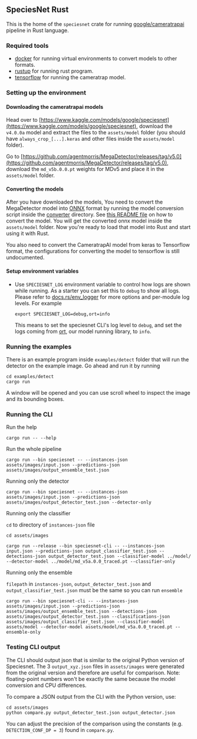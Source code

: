 ## SpeciesNet Rust

This is the home of the `speciesnet` crate for running [google/cameratrapai](https://github.com/google/cameratrapai) pipeline in Rust language.

### Required tools

- [docker](https://docker.com) for running virtual environments to convert models to other formats.
- [rustup](https://rustup.rs) for running rust program.
- [tensorflow](https://tensorflow.org) for running the cameratrap model.

### Setting up the environment

#### Downloading the cameratrapai models

Head over to [https://www.kaggle.com/models/google/speciesnet](https://www.kaggle.com/models/google/speciesnet), download the `v4.0.0a` model and extract the files to the `assets/model` folder (you should have `always_crop_[...].keras` and other files inside the `assets/model` folder).

Go to [https://github.com/agentmorris/MegaDetector/releases/tag/v5.0](https://github.com/agentmorris/MegaDetector/releases/tag/v5.0), download the `md_v5b.0.0.pt` weights for MDv5 and place it in the `assets/model` folder.

#### Converting the models

After you have downloaded the models, You need to convert the MegaDetector model into [ONNX](https://onnx.ai) format by running the model conversion script inside the [converter](./converter/) directory. See [this README file](./converter/README.md) on how to convert the model. You will get the converted onnx model inside the `assets/model` folder. Now you're ready to load that model into Rust and start using it with Rust.

You also need to convert the CameratrapAI model from keras to Tensorflow format, the configurations for converting the model to tensorflow is still undocumented.

#### Setup environment variables

- Use `SPECIESNET_LOG` environment variable to control how logs are shown while running. As a starter you can set this to `debug` to show all logs. Please refer to [docs.rs/env_logger](https://docs.rs/env_logger) for more options and per-module log levels. For example

  ```
  export SPECIESNET_LOG=debug,ort=info
  ```

  This means to set the speciesnet CLI's log level to `debug`, and set the logs coming from [ort](https://github.com/pykeio/ort), our model running library, to `info`.

### Running the examples

There is an example program inside `examples/detect` folder that will run the detector on the example image. Go ahead and run it by running

```
cd examples/detect
cargo run
```

A window will be opened and you can use scroll wheel to inspect the image and its bounding boxes.

### Running the CLI

Run the help

```
cargo run -- --help
```

Run the whole pipeline

```
cargo run --bin speciesnet -- --instances-json assets/images/input.json --predictions-json assets/images/output_ensemble_test.json
```

Running only the detector

```
cargo run --bin speciesnet -- --instances-json assets/images/input.json --predictions-json assets/images/output_detector_test.json --detector-only
```

Running only the classifier

`cd` to directory of `instances-json` file 

```
cd assets/images

cargo run --release --bin speciesnet-cli -- --instances-json input.json --predictions-json output_classifier_test.json --detections-json output_detector_test.json --classifier-model ../model/ --detector-model ../model/md_v5a.0.0_traced.pt --classifier-only
```

Running only the ensemble

`filepath` in `instances-json`, `output_detector_test.json` and `output_classifier_test.json` must be the same so you can run `ensemble`

```
cargo run --bin speciesnet-cli -- --instances-json assets/images/input.json --predictions-json assets/images/output_ensemble_test.json --detections-json assets/images/output_detector_test.json --classifications-json assets/images/output_classifier_test.json --classifier-model assets/model --detector-model assets/model/md_v5a.0.0_traced.pt --ensemble-only 
```

### Testing CLI output

The CLI should output json that is similar to the original Python version of Speciesnet. The 3 `output_xyz.json` files in `assets/images` were generated from the original version and therefore are useful for comparison. Note: floating-point numbers won't be exactly the same because the model conversion and CPU differences.

To compare a JSON output from the CLI with the Python version, use:

```
cd assets/images
python compare.py output_detector_test.json output_detector.json
```

You can adjust the precision of the comparison using the constants (e.g. `DETECTION_CONF_DP = 3`) found in `compare.py`.
